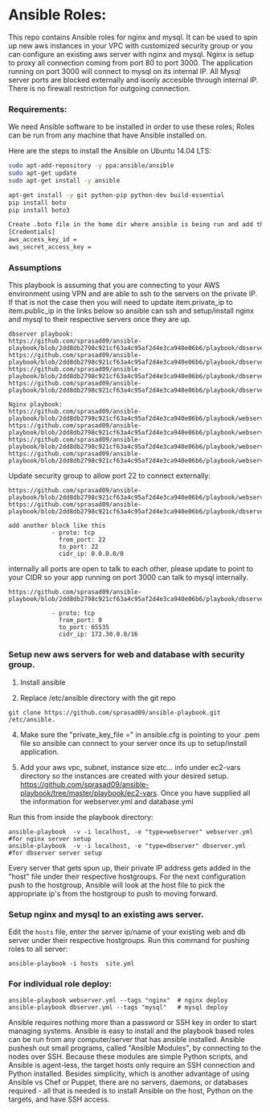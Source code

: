 Ansible Roles:
=============

This repo contains Ansible roles for nginx and mysql. It can be used to spin up new aws instances in your VPC with customized security group  or you can configure an existing aws server with nginx and mysql. 
Nginx is setup to proxy all connection coming from port 80 to port 3000. The application running on port 3000 will connect to mysql on its internal IP. All Mysql server ports are blocked externally and isonly accesible through internal IP. There is no firewall restriction for outgoing connection.  

  
### Requirements:

We need Ansible software to be installed in order to use these roles; Roles can be run from any machine that have Ansible installed on.

Here are the steps to install the Ansible on Ubuntu 14.04 LTS:
```bash
sudo apt-add-repository -y ppa:ansible/ansible
sudo apt-get update
sudo apt-get install -y ansible

apt-get install -y git python-pip python-dev build-essential
pip install boto
pip install boto3

Create .boto file in the home dir where ansible is being run and add the following so ansible can connet to your aws servers.
[Credentials]
aws_access_key_id =  
aws_secret_access_key =  
```

### Assumptions

This playbook is assuming that you are connecting to your AWS environment using VPN and are able to ssh to the servers on the private IP. If that is not the case then you will need to update item.private_ip to item.public_ip in the links below so ansible can ssh and setup/install nginx and mysql to their respective servers once they are up. 

```
dbserver playbook:
https://github.com/sprasad09/ansible-playbook/blob/2dd8db2798c921cf63a4c95af2d4e3ca940e06b6/playbook/dbserver.yml#L50
https://github.com/sprasad09/ansible-playbook/blob/2dd8db2798c921cf63a4c95af2d4e3ca940e06b6/playbook/dbserver.yml#L51
https://github.com/sprasad09/ansible-playbook/blob/2dd8db2798c921cf63a4c95af2d4e3ca940e06b6/playbook/dbserver.yml#L55
https://github.com/sprasad09/ansible-playbook/blob/2dd8db2798c921cf63a4c95af2d4e3ca940e06b6/playbook/dbserver.yml#L61

Nginx playbook:
https://github.com/sprasad09/ansible-playbook/blob/2dd8db2798c921cf63a4c95af2d4e3ca940e06b6/playbook/webserver.yml#L54
https://github.com/sprasad09/ansible-playbook/blob/2dd8db2798c921cf63a4c95af2d4e3ca940e06b6/playbook/webserver.yml#L55
https://github.com/sprasad09/ansible-playbook/blob/2dd8db2798c921cf63a4c95af2d4e3ca940e06b6/playbook/webserver.yml#L59
https://github.com/sprasad09/ansible-playbook/blob/2dd8db2798c921cf63a4c95af2d4e3ca940e06b6/playbook/webserver.yml#L65

```
Update security group to allow port 22 to connect externally:

```
https://github.com/sprasad09/ansible-playbook/blob/2dd8db2798c921cf63a4c95af2d4e3ca940e06b6/playbook/webserver.yml#L20
https://github.com/sprasad09/ansible-playbook/blob/2dd8db2798c921cf63a4c95af2d4e3ca940e06b6/playbook/dbserver.yml#L20

add another block like this
            - proto: tcp
              from_port: 22
              to_port: 22
              cidr_ip: 0.0.0.0/0

```
internally all ports are open to talk to each other, please update to point to your CIDR so your app running on port 3000 can talk to mysql internally.  

```
https://github.com/sprasad09/ansible-playbook/blob/2dd8db2798c921cf63a4c95af2d4e3ca940e06b6/playbook/dbserver.yml#L24

            - proto: tcp
              from_port: 0
              to_port: 65535
              cidr_ip: 172.30.0.0/16
```

### Setup new aws servers for web and database with security group. 

1. Install ansible

2. Replace /etc/ansible directory with the git repo 
```
git clone https://github.com/sprasad09/ansible-playbook.git /etc/ansible.   
```
4. Make sure the "private_key_file =" in ansible.cfg is pointing to your .pem file so ansible can connect to your server once its up to setup/install application.  

3. Add your aws vpc, subnet, instance size etc... info under ec2-vars directory so the instances are created  with your desired setup. https://github.com/sprasad09/ansible-playbook/tree/master/playbook/ec2-vars. Once you have supplied all the information for webserver.yml and database.yml

Run this from inside the playbook directory:
``` 
ansible-playbook  -v -i localhost, -e "type=webserver" webserver.yml  #for nginx server setup 
ansible-playbook  -v -i localhost, -e "type=dbserver" dbserver.yml   #for dbserver server setup
```

Every server that gets spun up, their private IP address gets added in the "host" file under their respective hostgroups. For the next configuration push to the hostgroup, Ansible will look at the host file to pick the appropriate ip's from the hostgroup to push to moving forward. 


### Setup nginx and mysql to an existing aws server. 

Edit the `hosts` file, enter the server ip/name of your existing web and db server under their respective hostgroups.  Run this command for pushing roles to all server:
```
ansible-playbook -i hosts  site.yml
```

### For individual role deploy:
```
ansible-playbook webserver.yml --tags "nginx"  # nginx deploy
ansible-playbook dbserver.yml --tags "mysql"   # mysql deploy
```
 
Ansible requires nothing more than a password or SSH key in order to start managing systems. Ansible is easy to install and the playbook based roles can be run from any computer/server that has ansible installed. Ansible  pushesh out small programs, called "Ansible Modules", by connecting to the nodes over SSH. Because these modules are simple Python scripts, and Ansible is agent-less, the target hosts only require an SSH connection and Python installed. Besides simplicity, which is another advantage of using Ansible vs Chef or Puppet, there are no servers, daemons, or databases required - all that is needed is to install Ansible on the host, Python on the targets, and have SSH access.
